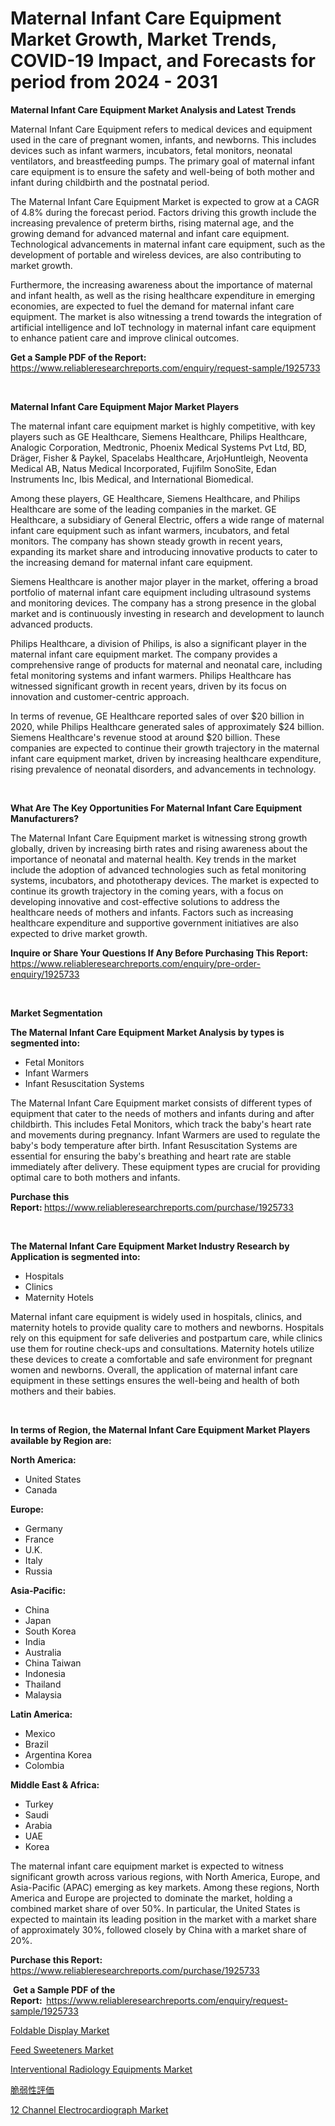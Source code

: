 <p><h1>Maternal Infant Care Equipment Market Growth, Market Trends, COVID-19 Impact, and Forecasts for period from 2024 - 2031</h1></p><p><strong>Maternal Infant Care Equipment Market Analysis and Latest Trends</strong></p>
<p><p>Maternal Infant Care Equipment refers to medical devices and equipment used in the care of pregnant women, infants, and newborns. This includes devices such as infant warmers, incubators, fetal monitors, neonatal ventilators, and breastfeeding pumps. The primary goal of maternal infant care equipment is to ensure the safety and well-being of both mother and infant during childbirth and the postnatal period.</p><p>The Maternal Infant Care Equipment Market is expected to grow at a CAGR of 4.8% during the forecast period. Factors driving this growth include the increasing prevalence of preterm births, rising maternal age, and the growing demand for advanced maternal and infant care equipment. Technological advancements in maternal infant care equipment, such as the development of portable and wireless devices, are also contributing to market growth.</p><p>Furthermore, the increasing awareness about the importance of maternal and infant health, as well as the rising healthcare expenditure in emerging economies, are expected to fuel the demand for maternal infant care equipment. The market is also witnessing a trend towards the integration of artificial intelligence and IoT technology in maternal infant care equipment to enhance patient care and improve clinical outcomes.</p></p>
<p><strong>Get a Sample PDF of the Report:&nbsp;</strong> <a href="https://www.reliableresearchreports.com/enquiry/request-sample/1925733">https://www.reliableresearchreports.com/enquiry/request-sample/1925733</a></p>
<p>&nbsp;</p>
<p><strong>Maternal Infant Care Equipment Major Market Players</strong></p>
<p><p>The maternal infant care equipment market is highly competitive, with key players such as GE Healthcare, Siemens Healthcare, Philips Healthcare, Analogic Corporation, Medtronic, Phoenix Medical Systems Pvt Ltd, BD, Dräger, Fisher & Paykel, Spacelabs Healthcare, ArjoHuntleigh, Neoventa Medical AB, Natus Medical Incorporated, Fujifilm SonoSite, Edan Instruments Inc, Ibis Medical, and International Biomedical. </p><p>Among these players, GE Healthcare, Siemens Healthcare, and Philips Healthcare are some of the leading companies in the market. GE Healthcare, a subsidiary of General Electric, offers a wide range of maternal infant care equipment such as infant warmers, incubators, and fetal monitors. The company has shown steady growth in recent years, expanding its market share and introducing innovative products to cater to the increasing demand for maternal infant care equipment.</p><p>Siemens Healthcare is another major player in the market, offering a broad portfolio of maternal infant care equipment including ultrasound systems and monitoring devices. The company has a strong presence in the global market and is continuously investing in research and development to launch advanced products.</p><p>Philips Healthcare, a division of Philips, is also a significant player in the maternal infant care equipment market. The company provides a comprehensive range of products for maternal and neonatal care, including fetal monitoring systems and infant warmers. Philips Healthcare has witnessed significant growth in recent years, driven by its focus on innovation and customer-centric approach.</p><p>In terms of revenue, GE Healthcare reported sales of over $20 billion in 2020, while Philips Healthcare generated sales of approximately $24 billion. Siemens Healthcare's revenue stood at around $20 billion. These companies are expected to continue their growth trajectory in the maternal infant care equipment market, driven by increasing healthcare expenditure, rising prevalence of neonatal disorders, and advancements in technology.</p></p>
<p>&nbsp;</p>
<p><strong>What Are The Key Opportunities For Maternal Infant Care Equipment Manufacturers?</strong></p>
<p><p>The Maternal Infant Care Equipment market is witnessing strong growth globally, driven by increasing birth rates and rising awareness about the importance of neonatal and maternal health. Key trends in the market include the adoption of advanced technologies such as fetal monitoring systems, incubators, and phototherapy devices. The market is expected to continue its growth trajectory in the coming years, with a focus on developing innovative and cost-effective solutions to address the healthcare needs of mothers and infants. Factors such as increasing healthcare expenditure and supportive government initiatives are also expected to drive market growth.</p></p>
<p><strong>Inquire or Share Your Questions If Any Before Purchasing This Report:</strong> <a href="https://www.reliableresearchreports.com/enquiry/pre-order-enquiry/1925733">https://www.reliableresearchreports.com/enquiry/pre-order-enquiry/1925733</a></p>
<p>&nbsp;</p>
<p><strong>Market Segmentation</strong></p>
<p><strong>The Maternal Infant Care Equipment Market Analysis by types is segmented into:</strong></p>
<p><ul><li>Fetal Monitors</li><li>Infant Warmers</li><li>Infant Resuscitation Systems</li></ul></p>
<p><p>The Maternal Infant Care Equipment market consists of different types of equipment that cater to the needs of mothers and infants during and after childbirth. This includes Fetal Monitors, which track the baby's heart rate and movements during pregnancy. Infant Warmers are used to regulate the baby's body temperature after birth. Infant Resuscitation Systems are essential for ensuring the baby's breathing and heart rate are stable immediately after delivery. These equipment types are crucial for providing optimal care to both mothers and infants.</p></p>
<p><strong>Purchase this Report:&nbsp;</strong><a href="https://www.reliableresearchreports.com/purchase/1925733">https://www.reliableresearchreports.com/purchase/1925733</a></p>
<p>&nbsp;</p>
<p><strong>The Maternal Infant Care Equipment Market Industry Research by Application is segmented into:</strong></p>
<p><ul><li>Hospitals</li><li>Clinics</li><li>Maternity Hotels</li></ul></p>
<p><p>Maternal infant care equipment is widely used in hospitals, clinics, and maternity hotels to provide quality care to mothers and newborns. Hospitals rely on this equipment for safe deliveries and postpartum care, while clinics use them for routine check-ups and consultations. Maternity hotels utilize these devices to create a comfortable and safe environment for pregnant women and newborns. Overall, the application of maternal infant care equipment in these settings ensures the well-being and health of both mothers and their babies.</p></p>
<p>&nbsp;</p>
<p><strong>In terms of Region, the Maternal Infant Care Equipment Market Players available by Region are:</strong></p>
<p>
    <p> <strong> North America: </strong>
        <ul>
            <li>United States</li>
            <li>Canada</li>
        </ul>
        </p> 
    <p> <strong> Europe: </strong>
        <ul>
            <li>Germany</li>
            <li>France</li>
            <li>U.K.</li>
            <li>Italy</li>
            <li>Russia</li>
        </ul>
        </p> 
    <p> <strong> Asia-Pacific: </strong>
        <ul>
            <li>China</li>
            <li>Japan</li>
            <li>South Korea</li>
            <li>India</li>
            <li>Australia</li>
            <li>China Taiwan</li>
            <li>Indonesia</li>
            <li>Thailand</li>
            <li>Malaysia</li>
        </ul>
        </p> 
    <p> <strong> Latin America: </strong>
        <ul>
            <li>Mexico</li>
            <li>Brazil</li>
            <li>Argentina Korea</li>
            <li>Colombia</li>
        </ul>
        </p> 
    <p> <strong> Middle East & Africa: </strong>
        <ul>
            <li>Turkey</li>
            <li>Saudi</li>
            <li>Arabia</li>
            <li>UAE</li>
            <li>Korea</li>
        </ul>
    </p>
    </p>
<p><p>The maternal infant care equipment market is expected to witness significant growth across various regions, with North America, Europe, and Asia-Pacific (APAC) emerging as key markets. Among these regions, North America and Europe are projected to dominate the market, holding a combined market share of over 50%. In particular, the United States is expected to maintain its leading position in the market with a market share of approximately 30%, followed closely by China with a market share of 20%.</p></p>
<p><strong>Purchase this Report: </strong><a href="https://www.reliableresearchreports.com/purchase/1925733">https://www.reliableresearchreports.com/purchase/1925733</a></p>
<p>&nbsp;<strong>Get a Sample PDF of the Report:&nbsp;&nbsp;</strong><a href="https://www.reliableresearchreports.com/enquiry/request-sample/1925733">https://www.reliableresearchreports.com/enquiry/request-sample/1925733</a></p>
<p><strong></strong></p>
<p><p><a href="https://view.publitas.com/reportprime-1/foldable-display-market-research-report-provides-thorough-industry-overview-which-offers-an-in-depth-analysis-of-product-trends-and-new-market-divisions/">Foldable Display Market</a></p><p><a href="https://circular-yam-9b9.notion.site/Decoding-the-Feed-Sweeteners-Market-A-Deep-Dive-into-the-Latest-Market-Trends-Market-Segmentation--133ab42df52a46d28bdb0146a6bfc386">Feed Sweeteners Market</a></p><p><a href="https://github.com/sonuprakash1/Market-Research-Report-List-1/blob/main/interventional-radiology-equipments-market.md">Interventional Radiology Equipments Market</a></p><p><a href="https://github.com/adcxff01450218/Market-Research-Report-List-1/blob/main/6612351184516.md">脆弱性評価</a></p><p><a href="https://github.com/jhcraigie/Market-Research-Report-List-2/blob/main/12-channel-electrocardiograph-market.md">12 Channel Electrocardiograph Market</a></p></p>